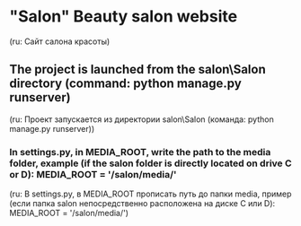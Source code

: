 # "Salon" Beauty salon website
(ru: Сайт салона красоты)
## The project is launched from the salon\Salon directory (command: python manage.py runserver)
(ru: Проект запускается из директории salon\Salon (команда: python manage.py runserver))
### In settings.py, in MEDIA_ROOT, write the path to the media folder, example (if the salon folder is directly located on drive C or D): MEDIA_ROOT = '/salon/media/'
(ru: В settings.py, в MEDIA_ROOT прописать путь до папки media, пример (если папка salon непосредственно расположена на диске C или D): MEDIA_ROOT = '/salon/media/')